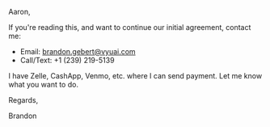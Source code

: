 Aaron,

If you're reading this, and want to continue our initial agreement, contact me:

- Email: brandon.gebert@vyuai.com
- Call/Text: +1 (239) 219-5139

I have Zelle, CashApp, Venmo, etc. where I can send payment. Let me know what you want to do.

Regards,

Brandon
